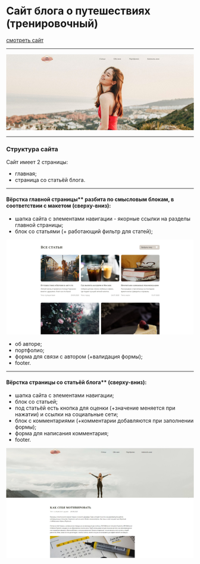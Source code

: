 # Сайт блога о путешествиях (тренировочный)

[смотреть сайт](http://scanavik.github.io/blog_training-site/)
***
![Image alt](https://github.com/Scanavik/Blog_training-site/raw/main/img/readMe1.jpg)
***
### Структура сайта
Сайт имеет 2 страницы:
- главная;
- страница со статьёй блога.
***
#### Вёрстка главной страницы** разбита по смысловым блокам, в соответствии с макетом (сверху-вниз):
- шапка сайта с элементами навигации - якорные ссылки на разделы главной страницы;
- блок со статьями (+ работающий фильтр для статей);

![Image alt](https://github.com/Scanavik/Blog_training-site/raw/main/img/readMe3.jpg)

- об авторе;
- портфолио;
- форма для связи с автором (+валидация формы);
- footer.

***
#### Вёрстка страницы со статьёй блога** (сверху-вниз):
- шапка сайта с элементами навигации;
- блок со статьей;
- под статьёй есть кнопка для оценки (+значение меняется при нажатии) и ссылки на социальные сети;
- блок с комментариями (+комментарии добавляются при заполнении формы);
- форма для написания комментария;
- footer.

![Image alt](https://github.com/Scanavik/Blog_training-site/raw/main/img/readMe2.jpg)
